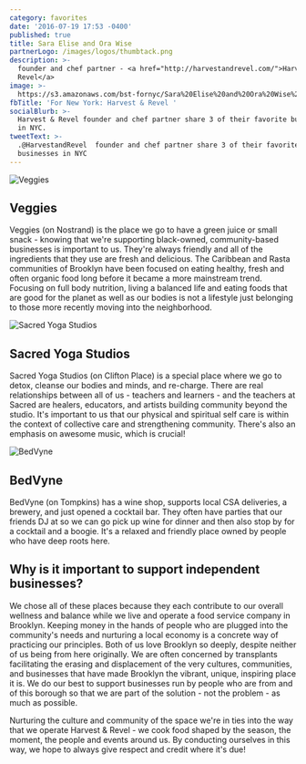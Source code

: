 ```yaml
---
category: favorites
date: '2016-07-19 17:53 -0400'
published: true
title: Sara Elise and Ora Wise
partnerLogo: /images/logos/thumbtack.png
description: >-
  founder and chef partner - <a href="http://harvestandrevel.com/">Harvest &
  Revel</a>
image: >-
  https://s3.amazonaws.com/bst-fornyc/Sara%20Elise%20and%20Ora%20Wise%20Main%20Portrait.jpg
fbTitle: 'For New York: Harvest & Revel '
socialBlurb: >-
  Harvest & Revel founder and chef partner share 3 of their favorite businesses
  in NYC.
tweetText: >-
  .@HarvestandRevel  founder and chef partner share 3 of their favorite
  businesses in NYC
---
```

![Veggies](https://s3.amazonaws.com/bst-fornyc/Sara%20Elise%20and%20Ora%20Wise%20Veggies.jpg)
## Veggies
Veggies (on Nostrand) is the place we go to have a green juice or small snack - knowing that we're supporting black-owned, community-based businesses is important to us. They're always friendly and all of the ingredients that they use are fresh and delicious. The Caribbean and Rasta communities of Brooklyn have been focused on eating healthy, fresh and often organic food long before it became a more mainstream trend. Focusing on full body nutrition, living a balanced life and eating foods that are good for the planet as well as our bodies is not a lifestyle just belonging to those more recently moving into the neighborhood. 

![Sacred Yoga Studios](https://s3.amazonaws.com/bst-fornyc/Sara%20Elise%20and%20Ora%20Wise%20Sacred%20Yoga.jpg)
## Sacred Yoga Studios
Sacred Yoga Studios (on Clifton Place) is a special place where we go to detox, cleanse our bodies and minds, and re-charge. There are real relationships between all of us - teachers and learners - and the teachers at Sacred are healers, educators, and artists building community beyond the studio. It's important to us that our physical and spiritual self care is within the context of collective care and strengthening community. There's also an emphasis on awesome music, which is crucial!

![BedVyne](https://s3.amazonaws.com/bst-fornyc/Sara%20Elise%20and%20Ora%20Wise%20BedVyne.jpg)
## BedVyne
BedVyne (on Tompkins) has a wine shop, supports local CSA deliveries, a brewery, and just opened a cocktail bar. They often have parties that our friends DJ at so we can go pick up wine for dinner and then also stop by for a cocktail and a boogie. It's a relaxed and friendly place owned by people who have deep roots here. 

## Why is it important to support independent businesses? 
We chose all of these places because they each contribute to our overall wellness and balance while we live and operate a food service company in Brooklyn. Keeping money in the hands of people who are plugged into the community's needs and nurturing a local economy is a concrete way of practicing our principles. Both of us love Brooklyn so deeply, despite neither of us being from here originally. We are often concerned by transplants facilitating the erasing and displacement of the very cultures, communities, and businesses that have made Brooklyn the vibrant, unique, inspiring place it is. We do our best to support businesses run by people who are from and of this borough so that we are part of the solution - not the problem - as much as possible. 

Nurturing the culture and community of the space we're in ties into the way that we operate Harvest & Revel - we cook food shaped by the season, the moment, the people and events around us. By conducting ourselves in this way, we hope to always give respect and credit where it's due!
